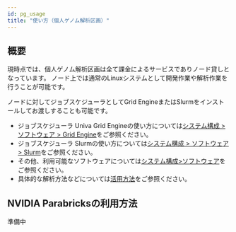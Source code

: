 ```yaml
---
id: pg_usage
title: "使い方（個人ゲノム解析区画）"
---
```



## 概要

現時点では、個人ゲノム解析区画は全て課金によるサービスでありノード貸しとなっています。
ノード上では通常のLinuxシステムとして開発作業や解析作業を行うことが可能です。

ノードに対してジョブスケジューラとしてGrid EngineまたはSlurmをインストールしてお渡しすることも可能です。


- ジョブスケジューラ Univa Grid Engineの使い方については[システム構成 > ソフトウェア > Grid Engine](/software/grid_engine/)をご参照ください。
- ジョブスケジューラ Slurmの使い方については[システム構成 > ソフトウェア > Slurm](/software/slurm)をご参照ください。
- その他、利用可能なソフトウェアについては[システム構成>ソフトウェア](../software/software.md)をご参照ください。
- 具体的な解析方法などについては[活用方法](../advanced_guides/advanced_guide.md)をご参照ください。


## NVIDIA Parabricksの利用方法

準備中
